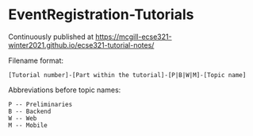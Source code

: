 # EventRegistration-Tutorials

Continuously published at https://mcgill-ecse321-winter2021.github.io/ecse321-tutorial-notes/

Filename format:
```
[Tutorial number]-[Part within the tutorial]-[P|B|W|M]-[Topic name]
```
Abbreviations before topic names:
```
P -- Preliminaries
B -- Backend
W -- Web
M -- Mobile
```

